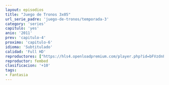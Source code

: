 ```yaml
---
layout: episodios
title: "Juego de Tronos 3x05"
url_serie_padre: 'juego-de-tronos/temporada-3'
category: 'series'
capitulo: 'yes'
anio: '2011'
prev: 'capitulo-4'
proximo: 'capitulo-6'
idioma: 'Subtitulado'
calidad: 'Full HD'
reproductores: ["https://hls4.openloadpremium.com/player.php?id=bFVzdnFtbTRVZFI2TjFYc0dKMkJ6c1RpTTdsbVVWVVRQTVNVWjdiV3Avcy9rNi96TXIycWs5aVZFZGNjeEl0QlNBQkdtMzJKNWpWemoyTmlIdzhVOEE9PQ&sub=https://sub.cuevana2.io/vtt-sub/sub7/Game.Of.Thrones.S03E05.vtt"]
reproductor: fembed
clasificacion: '+10'
tags:
- Fantasia
---
```













